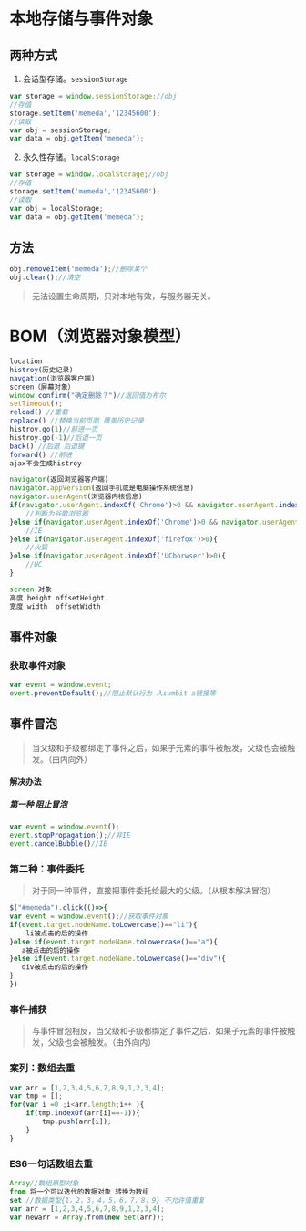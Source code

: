 # 本地存储与事件对象

## 两种方式

1. 会话型存储。`sessionStorage`
```js
var storage = window.sessionStorage;//obj
//存值
storage.setItem('memeda','12345600');
//读取
var obj = sessionStorage;
var data = obj.getItem('memeda');
```

2. 永久性存储。`localStorage`

```js
var storage = window.localStorage;//obj
//存值
storage.setItem('memeda','12345600');
//读取
var obj = localStorage;
var data = obj.getItem('memeda');
```

## 方法

```js
obj.removeItem('memeda');//删除某个
obj.clear();//清空
```

> 无法设置生命周期，只对本地有效，与服务器无关。



#	BOM（浏览器对象模型）

~~~js
location 
histroy(历史记录)
navgation(浏览器客户端)
screen（屏幕对象）
window.confirm("确定删除？")//返回值为布尔
setTimeout();
reload() //重载
replace() //替换当前页面 覆盖历史记录
histroy.go(1)//前进一页
histroy.go(-1)//后退一页
back() //后退 后退键
forward() //前进
ajax不会生成histroy

navigator(返回浏览器客户端)
navigator.appVersion(返回手机或是电脑操作系统信息)
navigator.userAgent(浏览器内核信息)
if(navigator.userAgent.indexOf('Chrome')>0 && navigator.userAgent.indexOf('Edge')==-1){
    //判断为谷歌浏览器
}else if(navigator.userAgent.indexOf('Chrome')>0 && navigator.userAgent.indexOf('Edge')>0){
    //IE
}else if(navigator.userAgent.indexOf('firefox')>0){
    //火狐
}else if(navigator.userAgent.indexOf('UCborwser')>0){
    //UC
}

screen 对象
高度 height offsetHeight
宽度 width  offsetWidth
~~~

##		事件对象

###		获取事件对象

~~~js
var event = window.event;
event.preventDefault();//阻止默认行为 入sumbit a链接等
~~~

##	事件冒泡

> 当父级和子级都绑定了事件之后，如果子元素的事件被触发，父级也会被触发。（由内向外）

#### 解决办法

#####	第一种 阻止冒泡

~~~js
var event = window.event();
event.stopPropagation();//非IE
event.cancelBubble()//IE
~~~

###	**第二种：事件委托**

> 对于同一种事件，直接把事件委托给最大的父级。（从根本解决冒泡）

~~~js
$("#memeda").click(()=>{
var event = window.event();//获取事件对象
if(event.target.nodeName.toLowercase()=="li"){
    li被点击的后的操作
}else if(event.target.nodeName.toLowercase()=="a"){
   a被点击的后的操作
}else if(event.target.nodeName.toLowercase()=="div"){
   div被点击的后的操作
}
})
~~~

###		事件捕获

> 与事件冒泡相反，当父级和子级都绑定了事件之后，如果子元素的事件被触发，父级也会被触发。（由外向内）

### 案列：数组去重 

~~~js
var arr = [1,2,3,4,5,6,7,8,9,1,2,3,4];
var tmp = [];
for(var i =0 ;i<arr.length;i++ ){
    if(tmp.indexOf(arr[i]==-1)){
        tmp.push(arr[i]);
    }
}
~~~

### ES6一句话数组去重

~~~js
Array//数组原型对象
from 将一个可以迭代的数据对象 转换为数组
set //数据类型{1，2，3，4，5，6，7，8，9} 不允许值重复
var arr = [1,2,3,4,5,6,7,8,9,1,2,3,4];
var newarr = Array.from(new Set(arr));
~~~

